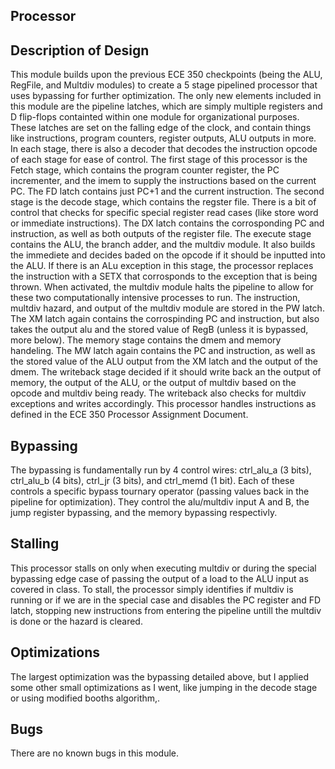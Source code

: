 ## Processor
## Description of Design
This module builds upon the previous ECE 350 checkpoints (being the ALU, RegFile, and Multdiv modules) to create a 5 stage pipelined processor that uses bypassing for further optimization. The only new elements included in this module are the pipeline latches, which are simply multiple registers and D flip-flops containted within one module for organizational purposes. These latches are set on the falling edge of the clock, and contain things like instructions, program counters, register outputs, ALU outputs in more. In each stage, there is also a decoder that decodes the instruction opcode of each stage for ease of control. The first stage of this processor is the Fetch stage, which contains the program counter register, the PC incrementer, and the imem to supply the instructions based on the current PC. The FD latch contains just PC+1 and the current instruction. The second stage is the decode stage, which contains the regster file. There is a bit of control that checks for specific special register read cases (like store word or immediate instructions). The DX latch contains the corrosponding PC and instruction, as well as both outputs of the register file. The execute stage contains the ALU, the branch adder, and the multdiv module. It also builds the immediete and decides baded on the opcode if it should be inputted into the ALU. If there is an ALu exception in this stage, the processor replaces the instruction with a SETX that corrosponds to the exception that is being thrown. When activated, the multdiv module halts the pipeline to allow for these two computationally intensive processes to run. The instruction, multdiv hazard, and output of the multdiv module are stored in the PW latch. The XM latch again contains the corrospinding PC and instruction, but also takes the output alu and the stored value of RegB (unless it is bypassed, more below). The memory stage contains the dmem and memory handeling. The MW latch again contains the PC and instruction, as well as the stored value of the ALU output from the XM latch and the output of the dmem. The writeback stage decided if it should write back an the output of memory, the output of the ALU, or the output of multdiv based on the opcode and multdiv being ready. The writeback also checks for multdiv exceptions and writes accordingly. This processor handles instructions as defined in the ECE 350 Processor Assignment Document.
## Bypassing
The bypassing is fundamentally run by 4 control wires: ctrl_alu_a (3 bits), ctrl_alu_b (4 bits), ctrl_jr (3 bits), and ctrl_memd (1 bit). Each of these controls a specific bypass tournary operator (passing values back in the pipeline for optimization). They control the alu/multdiv input A and B, the jump register bypassing, and the memory bypassing respectivly. 
## Stalling
This processor stalls on only when executing multdiv or during the special bypassing edge case of passing the output of a load to the ALU input as covered in class. To stall, the processor simply identifies if multdiv is running or if we are in the special case and disables the PC register and FD latch, stopping new instructions from entering the pipeline untill the multdiv is done or the hazard is cleared.
## Optimizations
The largest optimization was the bypassing detailed above, but I applied some other small optimizations as I went, like jumping in the decode stage or using modified booths algorithm,.
## Bugs
There are no known bugs in this module.
